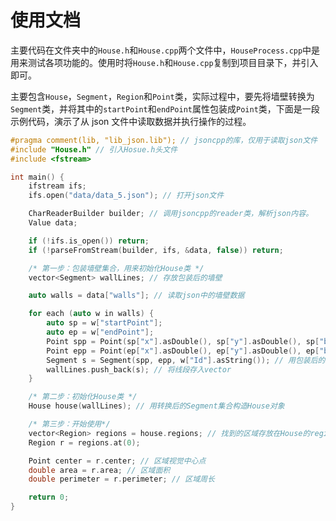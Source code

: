 # 使用文档

主要代码在文件夹中的`House.h`和`House.cpp`两个文件中，`HouseProcess.cpp`中是用来测试各项功能的。使用时将`House.h`和`House.cpp`复制到项目目录下，并引入即可。

主要包含`House`，`Segment`，`Region`和`Point`类，实际过程中，要先将墙壁转换为`Segment`类，并将其中的`startPoint`和`endPoint`属性包装成`Point`类，下面是一段示例代码，演示了从 json 文件中读取数据并执行操作的过程。

```C++
#pragma comment(lib, "lib_json.lib"); // jsoncpp的库，仅用于读取json文件
#include "House.h" // 引入Hosue.h头文件
#include <fstream>

int main() {
    ifstream ifs;
    ifs.open("data/data_5.json"); // 打开json文件

    CharReaderBuilder builder; // 调用jsoncpp的reader类，解析json内容。
    Value data;

    if (!ifs.is_open()) return;
    if (!parseFromStream(builder, ifs, &data, false)) return;

    /* 第一步：包装墙壁集合，用来初始化House类 */
    vector<Segment> wallLines; // 存放包装后的墙壁

    auto walls = data["walls"]; // 读取json中的墙壁数据

    for each (auto w in walls) {
        auto sp = w["startPoint"];
        auto ep = w["endPoint"];
        Point spp = Point(sp["x"].asDouble(), sp["y"].asDouble(), sp["bulge"].asDouble(), sp["Id"].asString()); // 将startPoint包装为Point类
        Point epp = Point(ep["x"].asDouble(), ep["y"].asDouble(), ep["bulge"].asDouble(), ep["Id"].asString()); // 将endPoint包装为Point类
        Segment s = Segment(spp, epp, w["Id"].asString()); // 用包装后的Point与Id初始化一条线段
        wallLines.push_back(s); // 将线段存入vector
    }

    /* 第二步：初始化House类 */
    House house(wallLines); // 用转换后的Segment集合构造House对象

    /* 第三步：开始使用*/
    vector<Region> regions = house.regions; // 找到的区域存放在House的regions属性中
    Region r = regions.at(0);

    Point center = r.center; // 区域视觉中心点
    double area = r.area; // 区域面积
    double perimeter = r.perimeter; // 区域周长

    return 0;
}

```